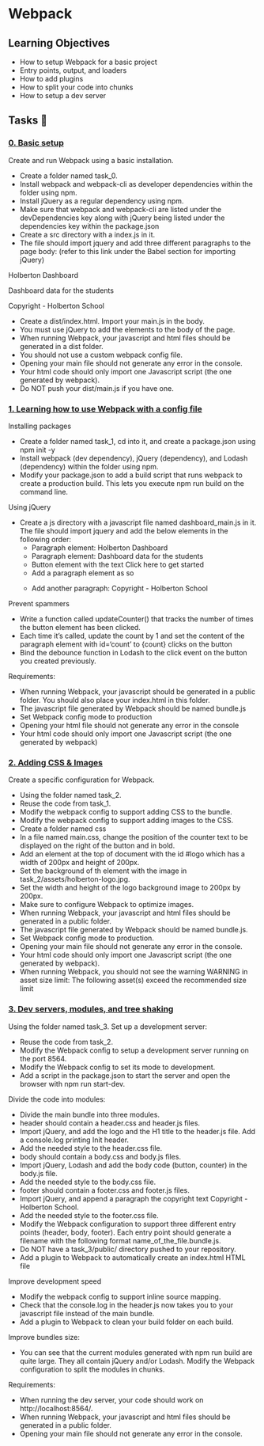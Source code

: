# Webpack

## Learning Objectives
   - How to setup Webpack for a basic project
   - Entry points, output, and loaders
   - How to add plugins
   - How to split your code into chunks
   - How to setup a dev server

## Tasks :page_with_curl:
### [0. Basic setup](./task_0)
Create and run Webpack using a basic installation.

   - Create a folder named task_0.
   - Install webpack and webpack-cli as developer dependencies within the folder using npm.
   - Install jQuery as a regular dependency using npm.
   - Make sure that webpack and webpack-cli are listed under the devDependencies key along with jQuery being listed under the dependencies key within the package.json
   - Create a src directory with a index.js in it.
   - The file should import jquery and add three different paragraphs to the page body: (refer to this link under the Babel section for importing jQuery)

Holberton Dashboard

Dashboard data for the students

Copyright - Holberton School

  - Create a dist/index.html. Import your main.js in the body.
  - You must use jQuery to add the elements to the body of the page.
  - When running Webpack, your javascript and html files should be generated in a dist folder.
  - You should not use a custom webpack config file.
  - Opening your main file should not generate any error in the console.
  - Your html code should only import one Javascript script (the one generated by webpack).
  - Do NOT push your dist/main.js if you have one.

### [1. Learning how to use Webpack with a config file ](./taks_1)
Installing packages

  -  Create a folder named task_1, cd into it, and create a package.json using npm init -y
  -  Install webpack (dev dependency), jQuery (dependency), and Lodash (dependency) within the folder using npm.
  -  Modify your package.json to add a build script that runs webpack to create a production build. This lets you execute npm run build on the command line.

Using jQuery

  - Create a js directory with a javascript file named dashboard_main.js in it. The file should import jquery and add the below elements in the following order:
       - Paragraph element: Holberton Dashboard
       - Paragraph element: Dashboard data for the students
       - Button element with the text Click here to get started
       - Add a paragraph element as so <p id='count'></p>
       - Add another paragraph: Copyright - Holberton School

Prevent spammers

   - Write a function called updateCounter() that tracks the number of times the button element has been clicked.
   - Each time it’s called, update the count by 1 and set the content of the paragraph element with id=‘count’ to {count} clicks on the button
   - Bind the debounce function in Lodash to the click event on the button you created previously.

Requirements:

   - When running Webpack, your javascript should be generated in a public folder. You should also place your index.html in this folder.
   - The javascript file generated by Webpack should be named bundle.js
   - Set Webpack config mode to production
   - Opening your html file should not generate any error in the console
   - Your html code should only import one Javascript script (the one generated by webpack)

### [2. Adding CSS & Images ](./task_2)
Create a specific configuration for Webpack.

  -  Using the folder named task_2.
  -  Reuse the code from task_1.
  -  Modify the webpack config to support adding CSS to the bundle.
  -  Modify the webpack config to support adding images to the CSS.
  -  Create a folder named css
  -  In a file named main.css, change the position of the counter text to be displayed on the right of the button and in bold.
  -  Add an element at the top of document with the id #logo which has a width of 200px and height of 200px.
  -  Set the background of th element with the image in task_2/assets/holberton-logo.jpg.
  -  Set the width and height of the logo background image to 200px by 200px.
  -  Make sure to configure Webpack to optimize images.
  -  When running Webpack, your javascript and html files should be generated in a public folder.
  -  The javascript file generated by Webpack should be named bundle.js.
  -  Set Webpack config mode to production.
  -  Opening your main file should not generate any error in the console.
  -  Your html code should only import one Javascript script (the one generated by webpack).
  -  When running Webpack, you should not see the warning WARNING in asset size limit: The following asset(s) exceed the recommended size limit

### [3. Dev servers, modules, and tree shaking](./task_3)
Using the folder named task_3. Set up a development server:

  -  Reuse the code from task_2.
  -  Modify the Webpack config to setup a development server running on the port 8564.
  -  Modify the Webpack config to set its mode to development.
  -  Add a script in the package.json to start the server and open the browser with npm run start-dev.

Divide the code into modules:

  -  Divide the main bundle into three modules.
  -  header should contain a header.css and header.js files.
  -  Import jQuery, and add the logo and the H1 title to the header.js file. Add a console.log printing Init header.
  -  Add the needed style to the header.css file.
  -  body should contain a body.css and body.js files.
  -  Import jQuery, Lodash and add the body code (button, counter) in the body.js file.
  -  Add the needed style to the body.css file.
  -  footer should contain a footer.css and footer.js files.
  -  Import jQuery, and append a paragraph the copyright text Copyright - Holberton School.
  -  Add the needed style to the footer.css file.
  -  Modify the Webpack configuration to support three different entry points (header, body, footer). Each entry point should generate a filename with the following format name_of_the_file.bundle.js.
  -  Do NOT have a task_3/public/ directory pushed to your repository.
  -  Add a plugin to Webpack to automatically create an index.html HTML file

Improve development speed

  -  Modify the webpack config to support inline source mapping.
  -  Check that the console.log in the header.js now takes you to your javascript file instead of the main bundle.
  -  Add a plugin to Webpack to clean your build folder on each build.

Improve bundles size:

  -  You can see that the current modules generated with npm run build are quite large. They all contain jQuery and/or Lodash. Modify the Webpack configuration to split the modules in chunks.

Requirements:

  -  When running the dev server, your code should work on http://localhost:8564/.
  -  When running Webpack, your javascript and html files should be generated in a public folder.
  -  Opening your main file should not generate any error in the console.